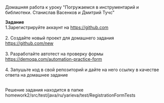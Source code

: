 Домашняя работа к уроку "Погружаемся в инструментарий и библиотеки. Станислав Васенков и Дмитрий Тучс" 

**Задание**
<br> 1.Зарегистрируйте аккаунт на https://github.com </br>
<br> 2. Создайте новый проект для домашнего задания https://github.com/new </br>
<br> 3. Разработайте автотест на проверку формы https://demoqa.com/automation-practice-form </br>
<br> 4. Запушьте код в свой репозиторий и дайте на него ссылку в качестве ответа на домашнее задание </br>

<br> Решение задания находится в папке homework2/src/test/java/ru/yarieva/test/RegistrationFormTests </br>
